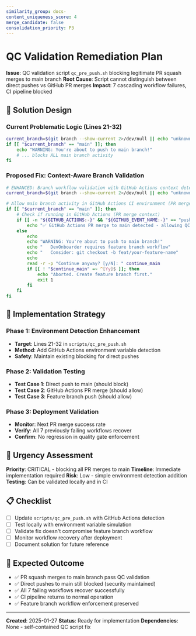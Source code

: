 ```yaml
---
similarity_group: docs-
content_uniqueness_score: 4
merge_candidate: false
consolidation_priority: P3
---
```

# QC Validation Remediation Plan

**Issue**: QC validation script `qc_pre_push.sh` blocking legitimate PR squash merges to main branch
**Root Cause**: Script cannot distinguish between direct pushes vs GitHub PR merges
**Impact**: 7 cascading workflow failures, CI pipeline blocked

## 🎯 Solution Design

### Current Problematic Logic (Lines 21-32)

```bash
current_branch=$(git branch --show-current 2>/dev/null || echo "unknown")
if [[ "$current_branch" == "main" ]]; then
    echo "WARNING: You're about to push to main branch!"
    # ... blocks ALL main branch activity
fi
```

### Proposed Fix: Context-Aware Branch Validation

```bash
# ENHANCED: Branch workflow validation with GitHub Actions context detection
current_branch=$(git branch --show-current 2>/dev/null || echo "unknown")

# Allow main branch activity in GitHub Actions CI environment (PR merges)
if [[ "$current_branch" == "main" ]]; then
    # Check if running in GitHub Actions (PR merge context)
    if [[ -n "${GITHUB_ACTIONS:-}" && "${GITHUB_EVENT_NAME:-}" == "push" && "${GITHUB_REF:-}" == "refs/heads/main" ]]; then
        echo "✅ GitHub Actions PR merge to main detected - allowing QC validation"
    else
        echo
        echo "WARNING: You're about to push to main branch!"
        echo "   DevOnboarder requires feature branch workflow"
        echo "   Consider: git checkout -b feat/your-feature-name"
        echo
        read -r -p "Continue anyway? [y/N]: " continue_main
        if [[ ! "$continue_main" =~ ^[Yy]$ ]]; then
            echo "Aborted. Create feature branch first."
            exit 1
        fi
    fi
fi
```

## 🔧 Implementation Strategy

### Phase 1: Environment Detection Enhancement

- **Target**: Lines 21-32 in `scripts/qc_pre_push.sh`
- **Method**: Add GitHub Actions environment variable detection
- **Safety**: Maintain existing blocking for direct pushes

### Phase 2: Validation Testing

- **Test Case 1**: Direct push to main (should block)
- **Test Case 2**: GitHub Actions PR merge (should allow)
- **Test Case 3**: Feature branch push (should allow)

### Phase 3: Deployment Validation

- **Monitor**: Next PR merge success rate
- **Verify**: All 7 previously failing workflows recover
- **Confirm**: No regression in quality gate enforcement

## 🚨 Urgency Assessment

**Priority**: CRITICAL - blocking all PR merges to main
**Timeline**: Immediate implementation required
**Risk**: Low - simple environment detection addition
**Testing**: Can be validated locally and in CI

## 📋 Checklist

- [ ] Update `scripts/qc_pre_push.sh` with GitHub Actions detection
- [ ] Test locally with environment variable simulation
- [ ] Validate fix doesn't compromise feature branch workflow
- [ ] Monitor workflow recovery after deployment
- [ ] Document solution for future reference

## 🎯 Expected Outcome

- ✅ PR squash merges to main branch pass QC validation
- ✅ Direct pushes to main still blocked (security maintained)
- ✅ All 7 failing workflows recover successfully
- ✅ CI pipeline returns to normal operation
- ✅ Feature branch workflow enforcement preserved

---

**Created**: 2025-01-27
**Status**: Ready for implementation
**Dependencies**: None - self-contained QC script fix
